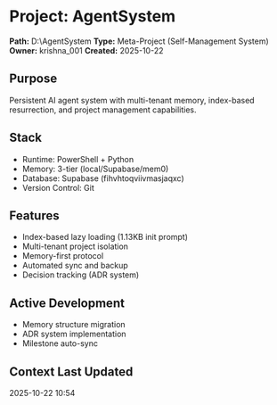 ﻿# Project: AgentSystem
**Path:** D:\AgentSystem
**Type:** Meta-Project (Self-Management System)
**Owner:** krishna_001
**Created:** 2025-10-22

## Purpose
Persistent AI agent system with multi-tenant memory, index-based resurrection,
and project management capabilities.

## Stack
- Runtime: PowerShell + Python
- Memory: 3-tier (local/Supabase/mem0)
- Database: Supabase (fihvhtoqviivmasjaqxc)
- Version Control: Git

## Features
- Index-based lazy loading (1.13KB init prompt)
- Multi-tenant project isolation
- Memory-first protocol
- Automated sync and backup
- Decision tracking (ADR system)

## Active Development
- Memory structure migration
- ADR system implementation
- Milestone auto-sync

## Context Last Updated
2025-10-22 10:54
